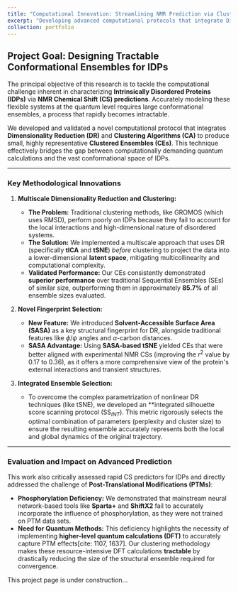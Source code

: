 ```yaml
---
title: "Computational Innovation: Streamlining NMR Prediction via Clustering and Dimensionality Reduction"
excerpt: "Developing advanced computational protocols that integrate Dimensionality Reduction and Clustering to create highly representative conformational ensembles for accurate NMR chemical shift predictions in Intrinsically Disordered Proteins.<br/><img src='/images/Front4-DR.png'>"
collection: portfolio
---
```


## Project Goal: Designing Tractable Conformational Ensembles for IDPs

The principal objective of this research is to tackle the computational challenge inherent in characterizing **Intrinsically Disordered Proteins (IDPs)** via **NMR Chemical Shift (CS) predictions**. Accurately modeling these flexible systems at the quantum level requires large conformational ensembles, a process that rapidly becomes intractable.

We developed and validated a novel computational protocol that integrates **Dimensionality Reduction (DR)** and **Clustering Algorithms (CA)** to produce small, highly representative **Clustered Ensembles (CEs)**. This technique effectively bridges the gap between computationally demanding quantum calculations and the vast conformational space of IDPs.

---

### Key Methodological Innovations

1.  **Multiscale Dimensionality Reduction and Clustering:**
    * **The Problem:** Traditional clustering methods, like GROMOS (which uses RMSD), perform poorly on IDPs because they fail to account for the local interactions and high-dimensional nature of disordered systems.
    * **The Solution:** We implemented a multiscale approach that uses DR (specifically **tICA** and **tSNE**) *before* clustering to project the data into a lower-dimensional **latent space**, mitigating multicollinearity and computational complexity.
    * **Validated Performance:** Our CEs consistently demonstrated **superior performance** over traditional Sequential Ensembles (SEs) of similar size, outperforming them in approximately **85.7%** of all ensemble sizes evaluated.

2.  **Novel Fingerprint Selection:**
    * **New Feature:** We introduced **Solvent-Accessible Surface Area (SASA)** as a key structural fingerprint for DR, alongside traditional features like $\phi/\psi$ angles and $\alpha$-carbon distances.
    * **SASA Advantage:** Using **SASA-based tSNE** yielded CEs that were better aligned with experimental NMR CSs (improving the $r^2$ value by $0.17$ to $0.36$), as it offers a more comprehensive view of the protein's external interactions and transient structures.

3.  **Integrated Ensemble Selection:**
    * To overcome the complex parametrization of nonlinear DR techniques (like tSNE), we developed an **integrated silhouette score scanning protocol (SS$_{INT}$). This metric rigorously selects the optimal combination of parameters (perplexity and cluster size) to ensure the resulting ensemble accurately represents both the local and global dynamics of the original trajectory.

---

### Evaluation and Impact on Advanced Prediction

This work also critically assessed rapid CS predictors for IDPs and directly addressed the challenge of **Post-Translational Modifications (PTMs)**:

* **Phosphorylation Deficiency:** We demonstrated that mainstream neural network-based tools like **Sparta+** and **ShiftX2** fail to accurately incorporate the influence of phosphorylation, as they were not trained on PTM data sets.
* **Need for Quantum Methods:** This deficiency highlights the necessity of implementing **higher-level quantum calculations (DFT)** to accurately capture PTM effects[cite: 1107, 1637]. Our clustering methodology makes these resource-intensive DFT calculations **tractable** by drastically reducing the size of the structural ensemble required for convergence.

This project page is under construction...
